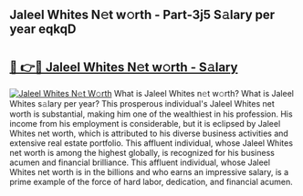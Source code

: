 ## Jaleel Whites N𝚎t w𝚘rth - Part-3j5 S𝚊lary per year eqkqD

# <h2><a href="http://gc2wa9.nevu.top/?p=Jaleel+Whites">🔗 👉🔴 Jaleel Whites N𝚎t w𝚘rth - S𝚊lary</a></h2>

[![Jaleel Whites N𝚎t W𝚘rth](https://i.imgur.com/Oavwk0R.jpeg)](http://gc2wa9.nevu.top/?p=Jaleel+Whites)
What is Jaleel Whites n𝚎t w𝚘rth? What is Jaleel Whites s𝚊lary per year?
This prosperous individual's Jaleel Whites net worth is substantial, making him one of the wealthiest in his profession. His income from his employment is considerable, but it is eclipsed by Jaleel Whites net worth, which is attributed to his diverse business activities and extensive real estate portfolio. This affluent individual, whose Jaleel Whites net worth is among the highest globally, is recognized for his business acumen and financial brilliance. This affluent individual, whose Jaleel Whites net worth is in the billions and who earns an impressive salary, is a prime example of the force of hard labor, dedication, and financial acumen.
